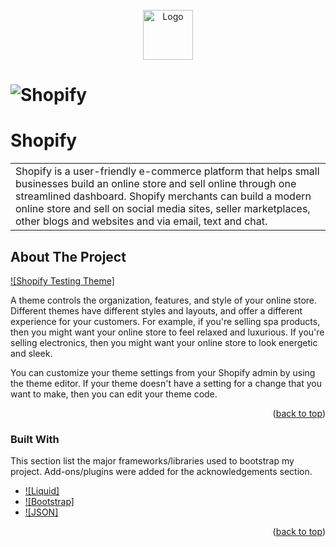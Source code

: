 <!-- PROJECT LOGO -->
<br />
<div align="center">
  <a href="https://github.com/rpghaiqal">
    <img src="https://cdn.shopify.com/assets/images/logos/shopify-bag.png" alt="Logo" width="80" height="80">
  </a>
</div>

# ![Shopify](https://www.websiterating.com/wp-content/uploads/shopify-3-1024x537.png)
# Shopify
<table>
<tr>
<td>
  Shopify is a user-friendly e-commerce platform that helps small businesses build an online store and sell online through one streamlined dashboard. Shopify merchants can build a modern online store and sell on social media sites, seller marketplaces, other blogs and websites and via email, text and chat.
</td>
</tr>
</table>

<!-- ABOUT THE PROJECT -->
## About The Project

[![Shopify Testing Theme]](https://themes.shopify.com/themes/focal/styles/carbon)

A theme controls the organization, features, and style of your online store. Different themes have different styles and layouts, and offer a different experience for your customers. For example, if you're selling spa products, then you might want your online store to feel relaxed and luxurious. If you're selling electronics, then you might want your online store to look energetic and sleek.

You can customize your theme settings from your Shopify admin by using the theme editor. If your theme doesn't have a setting for a change that you want to make, then you can edit your theme code.

<p align="right">(<a href="#readme-top">back to top</a>)</p>



### Built With

This section list the major frameworks/libraries used to bootstrap my project. Add-ons/plugins were added for the acknowledgements section.

* [![Liquid]](https://shopify.dev/api/liquid)
* [![Bootstrap]](https://getbootstrap.com/)
* [![JSON]](https://www.json.org/json-en.html)
<p align="right">(<a href="#readme-top">back to top</a>)</p>
